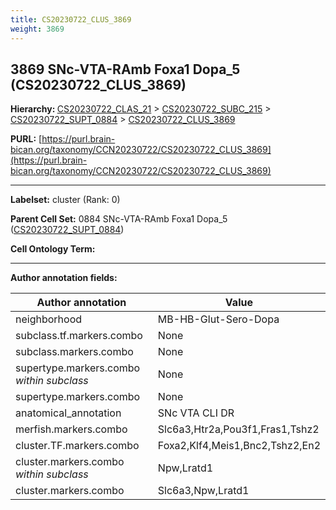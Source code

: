 ```yaml
---
title: CS20230722_CLUS_3869
weight: 3869
---
```

## 3869 SNc-VTA-RAmb Foxa1 Dopa_5 (CS20230722_CLUS_3869)
<b>Hierarchy: </b>
[CS20230722_CLAS_21](../CS20230722_CLAS_21) >
[CS20230722_SUBC_215](../CS20230722_SUBC_215) >
[CS20230722_SUPT_0884](../CS20230722_SUPT_0884) >
[CS20230722_CLUS_3869](../CS20230722_CLUS_3869)

**PURL:** [https://purl.brain-bican.org/taxonomy/CCN20230722/CS20230722_CLUS_3869](https://purl.brain-bican.org/taxonomy/CCN20230722/CS20230722_CLUS_3869)

---


**Labelset:** cluster (Rank: 0)

**Parent Cell Set:** 0884 SNc-VTA-RAmb Foxa1 Dopa_5 ([CS20230722_SUPT_0884](../CS20230722_SUPT_0884))



**Cell Ontology Term:** 

[MARKER GENES.]: #


---

[TRANSFERRED ANNOTATIONS.]: #


[AUTHOR ANNOTATION FIELDS.]: #


**Author annotation fields:**

| Author annotation | Value |
|-------------------|-------|
|neighborhood|MB-HB-Glut-Sero-Dopa|
|subclass.tf.markers.combo|None|
|subclass.markers.combo|None|
|supertype.markers.combo _within subclass_|None|
|supertype.markers.combo|None|
|anatomical_annotation|SNc VTA CLI DR|
|merfish.markers.combo|Slc6a3,Htr2a,Pou3f1,Fras1,Tshz2|
|cluster.TF.markers.combo|Foxa2,Klf4,Meis1,Bnc2,Tshz2,En2|
|cluster.markers.combo _within subclass_|Npw,Lratd1|
|cluster.markers.combo|Slc6a3,Npw,Lratd1|
